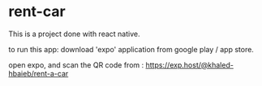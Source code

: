 # rent-car


This is a project done with react native.

to run this app: download 'expo' application from google play / app store.

open expo, and scan the QR code from : https://exp.host/@khaled-hbaieb/rent-a-car
